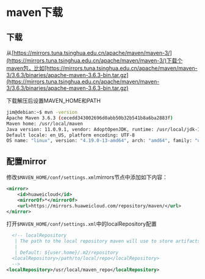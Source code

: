 # maven下载

## 下载
从[https://mirrors.tuna.tsinghua.edu.cn/apache/maven/maven-3/](https://mirrors.tuna.tsinghua.edu.cn/apache/maven/maven-3/)下载个maven包，比如[https://mirrors.tuna.tsinghua.edu.cn/apache/maven/maven-3/3.6.3/binaries/apache-maven-3.6.3-bin.tar.gz](https://mirrors.tuna.tsinghua.edu.cn/apache/maven/maven-3/3.6.3/binaries/apache-maven-3.6.3-bin.tar.gz)

下载解压后设置MAVEN_HOME和PATH

```bash
jim@debian:~$ mvn -version
Apache Maven 3.6.3 (cecedd343002696d0abb50b32b541b8a6ba2883f)
Maven home: /usr/local/maven
Java version: 11.0.9.1, vendor: AdoptOpenJDK, runtime: /usr/local/jdk-11.0.9.1_1
Default locale: en_US, platform encoding: UTF-8
OS name: "linux", version: "4.19.0-13-amd64", arch: "amd64", family: "unix"
```

## 配置mirror

修改`$MAVEN_HOME/conf/settings.xml`mirrors节点中添加如下内容：

```xml
<mirror>
    <id>huaweicloud</id>
    <mirrorOf>*</mirrorOf>
    <url>https://mirrors.huaweicloud.com/repository/maven/</url>
</mirror>
```

打开`$MAVEN_HOME/conf/settings.xml`中的localRepository配置

```xml
  <!-- localRepository
   | The path to the local repository maven will use to store artifacts.
   |
   | Default: ${user.home}/.m2/repository
  <localRepository>/path/to/local/repo</localRepository>
  -->
<localRepository>/usr/local/maven_repo</localRepository>
```